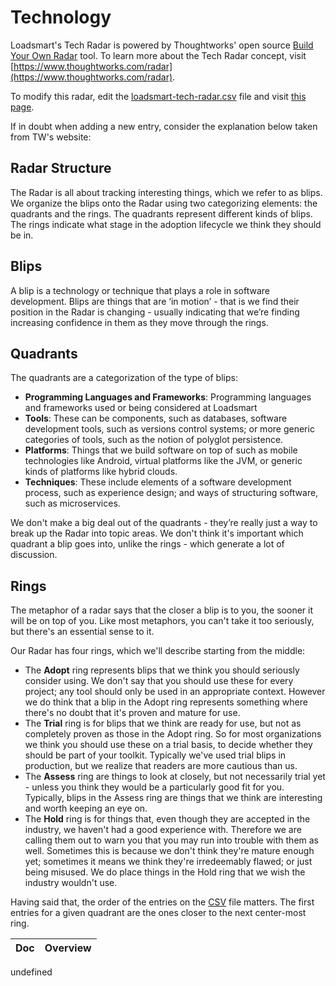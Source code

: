 # Technology

Loadsmart's Tech Radar is powered by Thoughtworks' open source [Build Your Own Radar](https://www.thoughtworks.com/radar/how-to-byor) tool. To learn more about the Tech Radar concept, visit [https://www.thoughtworks.com/radar](https://www.thoughtworks.com/radar).

To modify this radar, edit the [loadsmart-tech-radar.csv](loadsmart-tech-radar.csv) file and visit [this page](https://radar.thoughtworks.com/?sheetId=https%3A%2F%2Fraw.githubusercontent.com%loadsmart%2Fculture%2Fmaster%2Ftechnology%2Floadsmart-tech-radar.csv).

If in doubt when adding a new entry, consider the explanation below taken from TW's website:

## Radar Structure

The Radar is all about tracking interesting things, which we refer to as blips. We organize the blips onto the Radar using two categorizing elements: the quadrants and the rings. The quadrants represent different kinds of blips. The rings indicate what stage in the adoption lifecycle we think they should be in.

## Blips

A blip is a technology or technique that plays a role in software development. Blips are things that are ‘in motion’ - that is we find their position in the Radar is changing - usually indicating that we’re finding increasing confidence in them as they move through the rings.

## Quadrants

The quadrants are a categorization of the type of blips:

- **Programming Languages and Frameworks**: Programming languages and frameworks used or being considered at Loadsmart
- **Tools**: These can be components, such as databases, software development tools, such as versions control systems; or more generic categories of tools, such as the notion of polyglot persistence.
- **Platforms**: Things that we build software on top of such as mobile technologies like Android, virtual platforms like the JVM, or generic kinds of platforms like hybrid clouds.
- **Techniques**: These include elements of a software development process, such as experience design; and ways of structuring software, such as microservices.

We don't make a big deal out of the quadrants - they’re really just a way to break up the Radar into topic areas. We don't think it's important which quadrant a blip goes into, unlike the rings - which generate a lot of discussion.

## Rings

The metaphor of a radar says that the closer a blip is to you, the sooner it will be on top of you. Like most metaphors, you can't take it too seriously, but there's an essential sense to it.

Our Radar has four rings, which we'll describe starting from the middle:

- The **Adopt** ring represents blips that we think you should seriously consider using. We don't say that you should use these for every project; any tool should only be used in an appropriate context. However we do think that a blip in the Adopt ring represents something where there's no doubt that it's proven and mature for use.
- The **Trial** ring is for blips that we think are ready for use, but not as completely proven as those in the Adopt ring. So for most organizations we think you should use these on a trial basis, to decide whether they should be part of your toolkit. Typically we've used trial blips in production, but we realize that readers are more cautious than us.
- The **Assess** ring are things to look at closely, but not necessarily trial yet - unless you think they would be a particularly good fit for you. Typically, blips in the Assess ring are things that we think are interesting and worth keeping an eye on.
- The **Hold** ring is for things that, even though they are accepted in the industry, we haven't had a good experience with. Therefore we are calling them out to warn you that you may run into trouble with them as well. Sometimes this is because we don't think they're mature enough yet; sometimes it means we think they're irredeemably flawed; or just being misused. We do place things in the Hold ring that we wish the industry wouldn't use.

Having said that, the order of the entries on the [CSV](./loadsmart-tech-radar.csv) file matters. The first entries for a given quadrant are the ones closer to the next center-most ring.
<!-- prettier-ignore-start -->
<!-- start_toc -->
| Doc | Overview |
|--|--|

<!-- end_toc -->
<!-- prettier-ignore-end -->undefined